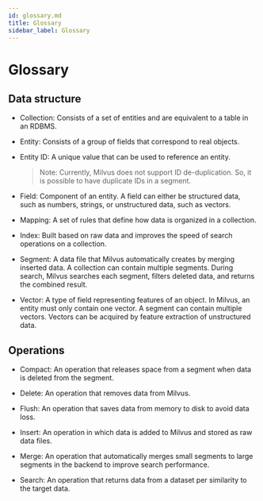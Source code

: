 ```yaml
---
id: glossary.md
title: Glossary
sidebar_label: Glossary
---
```


# Glossary

## Data structure

- Collection: Consists of a set of entities and are equivalent to a table in an RDBMS.

- Entity: Consists of a group of fields that correspond to real objects.

- Entity ID: A unique value that can be used to reference an entity.

    > Note: Currently, Milvus does not support ID de-duplication. So, it is possible to have duplicate IDs in a segment.

- Field: Component of an entity. A field can either be structured data, such as numbers, strings, or unstructured data, such as vectors.

- Mapping: A set of rules that define how data is organized in a collection.

- Index: Built based on raw data and improves the speed of search operations on a collection.

- Segment: A data file that Milvus automatically creates by merging inserted data. A collection can contain multiple segments. During search, Milvus searches each segment, filters deleted data, and returns the combined result.

- Vector: A type of field representing features of an object. In Milvus, an entity must only contain one vector. A segment can contain multiple vectors. Vectors can be acquired by feature extraction of unstructured data.

## Operations

- Compact: An operation that releases space from a segment when data is deleted from the segment.

- Delete: An operation that removes data from Milvus.

- Flush: An operation that saves data from memory to disk to avoid data loss.

- Insert: An operation in which data is added to Milvus and stored as raw data files.

- Merge: An operation that automatically merges small segments to large segments in the backend to improve search performance.

- Search: An operation that returns data from a dataset per similarity to the target data.
